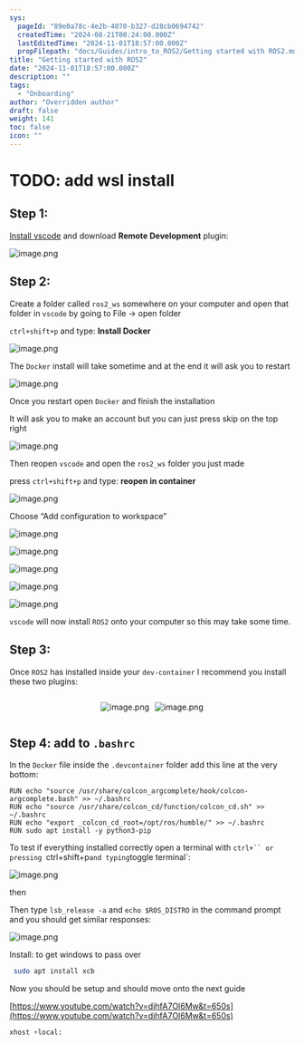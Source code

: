 ```yaml
---
sys:
  pageId: "89e0a78c-4e2b-4070-b327-d28cb0694742"
  createdTime: "2024-08-21T00:24:00.000Z"
  lastEditedTime: "2024-11-01T18:57:00.000Z"
  propFilepath: "docs/Guides/intro_to_ROS2/Getting started with ROS2.md"
title: "Getting started with ROS2"
date: "2024-11-01T18:57:00.000Z"
description: ""
tags:
  - "Onboarding"
author: "Overridden author"
draft: false
weight: 141
toc: false
icon: ""
---
```


# TODO: add wsl install

## Step 1:

[Install vscode](https://code.visualstudio.com/download) and download **Remote Development** plugin:

![image.png](https://prod-files-secure.s3.us-west-2.amazonaws.com/d518164a-d88e-44d1-a4ee-3adb3bd8bce0/efb52993-1881-4a40-b95e-6f020334f022/image.png?X-Amz-Algorithm=AWS4-HMAC-SHA256&X-Amz-Content-Sha256=UNSIGNED-PAYLOAD&X-Amz-Credential=ASIAZI2LB4662IBBGEHS%2F20250320%2Fus-west-2%2Fs3%2Faws4_request&X-Amz-Date=20250320T070823Z&X-Amz-Expires=3600&X-Amz-Security-Token=IQoJb3JpZ2luX2VjEC8aCXVzLXdlc3QtMiJGMEQCIFig%2FpCooz6Xjp7Bqrl2UcULJbbvByUPW%2F%2BwVdGhii4TAiBzjYGfqryxBIRKjEeepIYLLhOd2gxT9CXn92c5t8aELiqIBAiI%2F%2F%2F%2F%2F%2F%2F%2F%2F%2F8BEAAaDDYzNzQyMzE4MzgwNSIMsRpvSAQ4ScsjIDCxKtwD4dK1Ngnj8lEnHxzV2%2F5rklYqXjcxB2iyuXedlwMUsjK26x6m3wBuxqmBLcDTj5I4JmEjMeqRAhQSzDslzDasfMH2eJXZJEQKik5YtZyPPadPu4xZ0MLgMbZbClfejKmpcOjpvJ6nLxrZWp2ZSA%2FC6WSwVy3P6Vil5O%2FC0WNME94MrWhswhbqB%2BHsur8RSiXUMfTngdg%2B8No8HcWHxkVrUWhnOxNtUwJHyEXPg1FjW%2F%2BhbsxiVFmFNNxzJczwnxiHYGyLTSLkLhLi9VMGz%2FfmVnQZNcd%2BebWMy4HIRzCR%2F%2FHNRJStRNLGtUJqDFLn0YERqlzG15B%2FNwk0eQkq41wORJmTGFhtuge4ddTOmIsI9CNwv68f4gyo4dwn%2BNaQSuMRc2Ofm9IHwdNpy3ftWsXMwuknE7rDA8OiyADa%2BKRaJJ4QjsIb1TPFnkjos2Nd6ZPdM3WvEiUNRaY5qMgBq0RfF7i%2FY7KiZoGzdArLQ9GUM3G741PD8ycK2%2BwU7Q73iMxAvFLZWwN0fwZzfYv4FEC1cFFgppqrUY4CW5jYl4MBdYbC1Tk7mUkuKgmmpiF09WwXISqJFixzGvInk%2FpVszG%2B8wYQmv9rjz1P12K9dij8ACyhwW1xivq6KWBbWwwwsujuvgY6pgGzJUPilVvEiPSrt2bmSHCBfbM4t0opSJV7%2BjkHDIDyMhq4gxORzw%2FRJauZdQqui2WQpWoHveNqWIRyOoGjh3MUHgI1i2A5mrFeQPK9blV1h%2BXH4zdechfHjL2dOzv%2FuzVQQnoQ54U95SMeLfsDhZ%2F%2BRDTVNqP3Qo7%2Bvl05p7WK03Vu%2BdSdeMdkAvjNPPy0%2B%2FOG0qDuvXQdCDxka2ZjzfSXi1gqpEme&X-Amz-Signature=929810b2ff8d013703753b6e9d57fae00a564f695259bc76b35b7149c6b1aad8&X-Amz-SignedHeaders=host&x-id=GetObject)

## Step 2:

Create a folder called `ros2_ws` somewhere on your computer and open that folder in `vscode` by going to File → open folder 

`ctrl+shift+p` and type: **Install Docker**

![image.png](https://prod-files-secure.s3.us-west-2.amazonaws.com/d518164a-d88e-44d1-a4ee-3adb3bd8bce0/2269dc0e-1cd5-47ff-bceb-c04ad9b2eab0/image.png?X-Amz-Algorithm=AWS4-HMAC-SHA256&X-Amz-Content-Sha256=UNSIGNED-PAYLOAD&X-Amz-Credential=ASIAZI2LB4662IBBGEHS%2F20250320%2Fus-west-2%2Fs3%2Faws4_request&X-Amz-Date=20250320T070823Z&X-Amz-Expires=3600&X-Amz-Security-Token=IQoJb3JpZ2luX2VjEC8aCXVzLXdlc3QtMiJGMEQCIFig%2FpCooz6Xjp7Bqrl2UcULJbbvByUPW%2F%2BwVdGhii4TAiBzjYGfqryxBIRKjEeepIYLLhOd2gxT9CXn92c5t8aELiqIBAiI%2F%2F%2F%2F%2F%2F%2F%2F%2F%2F8BEAAaDDYzNzQyMzE4MzgwNSIMsRpvSAQ4ScsjIDCxKtwD4dK1Ngnj8lEnHxzV2%2F5rklYqXjcxB2iyuXedlwMUsjK26x6m3wBuxqmBLcDTj5I4JmEjMeqRAhQSzDslzDasfMH2eJXZJEQKik5YtZyPPadPu4xZ0MLgMbZbClfejKmpcOjpvJ6nLxrZWp2ZSA%2FC6WSwVy3P6Vil5O%2FC0WNME94MrWhswhbqB%2BHsur8RSiXUMfTngdg%2B8No8HcWHxkVrUWhnOxNtUwJHyEXPg1FjW%2F%2BhbsxiVFmFNNxzJczwnxiHYGyLTSLkLhLi9VMGz%2FfmVnQZNcd%2BebWMy4HIRzCR%2F%2FHNRJStRNLGtUJqDFLn0YERqlzG15B%2FNwk0eQkq41wORJmTGFhtuge4ddTOmIsI9CNwv68f4gyo4dwn%2BNaQSuMRc2Ofm9IHwdNpy3ftWsXMwuknE7rDA8OiyADa%2BKRaJJ4QjsIb1TPFnkjos2Nd6ZPdM3WvEiUNRaY5qMgBq0RfF7i%2FY7KiZoGzdArLQ9GUM3G741PD8ycK2%2BwU7Q73iMxAvFLZWwN0fwZzfYv4FEC1cFFgppqrUY4CW5jYl4MBdYbC1Tk7mUkuKgmmpiF09WwXISqJFixzGvInk%2FpVszG%2B8wYQmv9rjz1P12K9dij8ACyhwW1xivq6KWBbWwwwsujuvgY6pgGzJUPilVvEiPSrt2bmSHCBfbM4t0opSJV7%2BjkHDIDyMhq4gxORzw%2FRJauZdQqui2WQpWoHveNqWIRyOoGjh3MUHgI1i2A5mrFeQPK9blV1h%2BXH4zdechfHjL2dOzv%2FuzVQQnoQ54U95SMeLfsDhZ%2F%2BRDTVNqP3Qo7%2Bvl05p7WK03Vu%2BdSdeMdkAvjNPPy0%2B%2FOG0qDuvXQdCDxka2ZjzfSXi1gqpEme&X-Amz-Signature=f73ec70457e119358c34c051748f1af69c61e22f642341cced1aaa77f4f39b83&X-Amz-SignedHeaders=host&x-id=GetObject)

The `Docker` install will take sometime and at the end it will ask you to restart

![image.png](https://prod-files-secure.s3.us-west-2.amazonaws.com/d518164a-d88e-44d1-a4ee-3adb3bd8bce0/ed233f78-be33-4b1f-b89c-9c346c0e961e/image.png?X-Amz-Algorithm=AWS4-HMAC-SHA256&X-Amz-Content-Sha256=UNSIGNED-PAYLOAD&X-Amz-Credential=ASIAZI2LB4662IBBGEHS%2F20250320%2Fus-west-2%2Fs3%2Faws4_request&X-Amz-Date=20250320T070823Z&X-Amz-Expires=3600&X-Amz-Security-Token=IQoJb3JpZ2luX2VjEC8aCXVzLXdlc3QtMiJGMEQCIFig%2FpCooz6Xjp7Bqrl2UcULJbbvByUPW%2F%2BwVdGhii4TAiBzjYGfqryxBIRKjEeepIYLLhOd2gxT9CXn92c5t8aELiqIBAiI%2F%2F%2F%2F%2F%2F%2F%2F%2F%2F8BEAAaDDYzNzQyMzE4MzgwNSIMsRpvSAQ4ScsjIDCxKtwD4dK1Ngnj8lEnHxzV2%2F5rklYqXjcxB2iyuXedlwMUsjK26x6m3wBuxqmBLcDTj5I4JmEjMeqRAhQSzDslzDasfMH2eJXZJEQKik5YtZyPPadPu4xZ0MLgMbZbClfejKmpcOjpvJ6nLxrZWp2ZSA%2FC6WSwVy3P6Vil5O%2FC0WNME94MrWhswhbqB%2BHsur8RSiXUMfTngdg%2B8No8HcWHxkVrUWhnOxNtUwJHyEXPg1FjW%2F%2BhbsxiVFmFNNxzJczwnxiHYGyLTSLkLhLi9VMGz%2FfmVnQZNcd%2BebWMy4HIRzCR%2F%2FHNRJStRNLGtUJqDFLn0YERqlzG15B%2FNwk0eQkq41wORJmTGFhtuge4ddTOmIsI9CNwv68f4gyo4dwn%2BNaQSuMRc2Ofm9IHwdNpy3ftWsXMwuknE7rDA8OiyADa%2BKRaJJ4QjsIb1TPFnkjos2Nd6ZPdM3WvEiUNRaY5qMgBq0RfF7i%2FY7KiZoGzdArLQ9GUM3G741PD8ycK2%2BwU7Q73iMxAvFLZWwN0fwZzfYv4FEC1cFFgppqrUY4CW5jYl4MBdYbC1Tk7mUkuKgmmpiF09WwXISqJFixzGvInk%2FpVszG%2B8wYQmv9rjz1P12K9dij8ACyhwW1xivq6KWBbWwwwsujuvgY6pgGzJUPilVvEiPSrt2bmSHCBfbM4t0opSJV7%2BjkHDIDyMhq4gxORzw%2FRJauZdQqui2WQpWoHveNqWIRyOoGjh3MUHgI1i2A5mrFeQPK9blV1h%2BXH4zdechfHjL2dOzv%2FuzVQQnoQ54U95SMeLfsDhZ%2F%2BRDTVNqP3Qo7%2Bvl05p7WK03Vu%2BdSdeMdkAvjNPPy0%2B%2FOG0qDuvXQdCDxka2ZjzfSXi1gqpEme&X-Amz-Signature=968552892a770ab54d3f603c342045e74e731546f2ae46b143ecf6887783317d&X-Amz-SignedHeaders=host&x-id=GetObject)

Once you restart open `Docker` and finish the installation

It will ask you to make an account but you can just press skip on the top right

![image.png](https://prod-files-secure.s3.us-west-2.amazonaws.com/d518164a-d88e-44d1-a4ee-3adb3bd8bce0/21010ad9-1659-4fd9-9f59-9932a09b2a3d/image.png?X-Amz-Algorithm=AWS4-HMAC-SHA256&X-Amz-Content-Sha256=UNSIGNED-PAYLOAD&X-Amz-Credential=ASIAZI2LB4662IBBGEHS%2F20250320%2Fus-west-2%2Fs3%2Faws4_request&X-Amz-Date=20250320T070823Z&X-Amz-Expires=3600&X-Amz-Security-Token=IQoJb3JpZ2luX2VjEC8aCXVzLXdlc3QtMiJGMEQCIFig%2FpCooz6Xjp7Bqrl2UcULJbbvByUPW%2F%2BwVdGhii4TAiBzjYGfqryxBIRKjEeepIYLLhOd2gxT9CXn92c5t8aELiqIBAiI%2F%2F%2F%2F%2F%2F%2F%2F%2F%2F8BEAAaDDYzNzQyMzE4MzgwNSIMsRpvSAQ4ScsjIDCxKtwD4dK1Ngnj8lEnHxzV2%2F5rklYqXjcxB2iyuXedlwMUsjK26x6m3wBuxqmBLcDTj5I4JmEjMeqRAhQSzDslzDasfMH2eJXZJEQKik5YtZyPPadPu4xZ0MLgMbZbClfejKmpcOjpvJ6nLxrZWp2ZSA%2FC6WSwVy3P6Vil5O%2FC0WNME94MrWhswhbqB%2BHsur8RSiXUMfTngdg%2B8No8HcWHxkVrUWhnOxNtUwJHyEXPg1FjW%2F%2BhbsxiVFmFNNxzJczwnxiHYGyLTSLkLhLi9VMGz%2FfmVnQZNcd%2BebWMy4HIRzCR%2F%2FHNRJStRNLGtUJqDFLn0YERqlzG15B%2FNwk0eQkq41wORJmTGFhtuge4ddTOmIsI9CNwv68f4gyo4dwn%2BNaQSuMRc2Ofm9IHwdNpy3ftWsXMwuknE7rDA8OiyADa%2BKRaJJ4QjsIb1TPFnkjos2Nd6ZPdM3WvEiUNRaY5qMgBq0RfF7i%2FY7KiZoGzdArLQ9GUM3G741PD8ycK2%2BwU7Q73iMxAvFLZWwN0fwZzfYv4FEC1cFFgppqrUY4CW5jYl4MBdYbC1Tk7mUkuKgmmpiF09WwXISqJFixzGvInk%2FpVszG%2B8wYQmv9rjz1P12K9dij8ACyhwW1xivq6KWBbWwwwsujuvgY6pgGzJUPilVvEiPSrt2bmSHCBfbM4t0opSJV7%2BjkHDIDyMhq4gxORzw%2FRJauZdQqui2WQpWoHveNqWIRyOoGjh3MUHgI1i2A5mrFeQPK9blV1h%2BXH4zdechfHjL2dOzv%2FuzVQQnoQ54U95SMeLfsDhZ%2F%2BRDTVNqP3Qo7%2Bvl05p7WK03Vu%2BdSdeMdkAvjNPPy0%2B%2FOG0qDuvXQdCDxka2ZjzfSXi1gqpEme&X-Amz-Signature=92384822b2f6d0e077d8bb44a152ff67b6c12ec6971d1e430443bf5d7f9eebd8&X-Amz-SignedHeaders=host&x-id=GetObject)

Then reopen `vscode` and open the `ros2_ws` folder you just made

press `ctrl+shift+p` and type: **reopen in container**

![image.png](https://prod-files-secure.s3.us-west-2.amazonaws.com/d518164a-d88e-44d1-a4ee-3adb3bd8bce0/4e93b8c2-41ad-488c-8095-c74205196118/image.png?X-Amz-Algorithm=AWS4-HMAC-SHA256&X-Amz-Content-Sha256=UNSIGNED-PAYLOAD&X-Amz-Credential=ASIAZI2LB4662IBBGEHS%2F20250320%2Fus-west-2%2Fs3%2Faws4_request&X-Amz-Date=20250320T070823Z&X-Amz-Expires=3600&X-Amz-Security-Token=IQoJb3JpZ2luX2VjEC8aCXVzLXdlc3QtMiJGMEQCIFig%2FpCooz6Xjp7Bqrl2UcULJbbvByUPW%2F%2BwVdGhii4TAiBzjYGfqryxBIRKjEeepIYLLhOd2gxT9CXn92c5t8aELiqIBAiI%2F%2F%2F%2F%2F%2F%2F%2F%2F%2F8BEAAaDDYzNzQyMzE4MzgwNSIMsRpvSAQ4ScsjIDCxKtwD4dK1Ngnj8lEnHxzV2%2F5rklYqXjcxB2iyuXedlwMUsjK26x6m3wBuxqmBLcDTj5I4JmEjMeqRAhQSzDslzDasfMH2eJXZJEQKik5YtZyPPadPu4xZ0MLgMbZbClfejKmpcOjpvJ6nLxrZWp2ZSA%2FC6WSwVy3P6Vil5O%2FC0WNME94MrWhswhbqB%2BHsur8RSiXUMfTngdg%2B8No8HcWHxkVrUWhnOxNtUwJHyEXPg1FjW%2F%2BhbsxiVFmFNNxzJczwnxiHYGyLTSLkLhLi9VMGz%2FfmVnQZNcd%2BebWMy4HIRzCR%2F%2FHNRJStRNLGtUJqDFLn0YERqlzG15B%2FNwk0eQkq41wORJmTGFhtuge4ddTOmIsI9CNwv68f4gyo4dwn%2BNaQSuMRc2Ofm9IHwdNpy3ftWsXMwuknE7rDA8OiyADa%2BKRaJJ4QjsIb1TPFnkjos2Nd6ZPdM3WvEiUNRaY5qMgBq0RfF7i%2FY7KiZoGzdArLQ9GUM3G741PD8ycK2%2BwU7Q73iMxAvFLZWwN0fwZzfYv4FEC1cFFgppqrUY4CW5jYl4MBdYbC1Tk7mUkuKgmmpiF09WwXISqJFixzGvInk%2FpVszG%2B8wYQmv9rjz1P12K9dij8ACyhwW1xivq6KWBbWwwwsujuvgY6pgGzJUPilVvEiPSrt2bmSHCBfbM4t0opSJV7%2BjkHDIDyMhq4gxORzw%2FRJauZdQqui2WQpWoHveNqWIRyOoGjh3MUHgI1i2A5mrFeQPK9blV1h%2BXH4zdechfHjL2dOzv%2FuzVQQnoQ54U95SMeLfsDhZ%2F%2BRDTVNqP3Qo7%2Bvl05p7WK03Vu%2BdSdeMdkAvjNPPy0%2B%2FOG0qDuvXQdCDxka2ZjzfSXi1gqpEme&X-Amz-Signature=b34d1d0aa501279c87379d8594b3c3249651e7718c4d59058b5831f8b8845f5e&X-Amz-SignedHeaders=host&x-id=GetObject)

Choose “Add configuration to workspace”

![image.png](https://prod-files-secure.s3.us-west-2.amazonaws.com/d518164a-d88e-44d1-a4ee-3adb3bd8bce0/9560b282-5060-4989-ba37-97e7b2c22476/image.png?X-Amz-Algorithm=AWS4-HMAC-SHA256&X-Amz-Content-Sha256=UNSIGNED-PAYLOAD&X-Amz-Credential=ASIAZI2LB4662IBBGEHS%2F20250320%2Fus-west-2%2Fs3%2Faws4_request&X-Amz-Date=20250320T070823Z&X-Amz-Expires=3600&X-Amz-Security-Token=IQoJb3JpZ2luX2VjEC8aCXVzLXdlc3QtMiJGMEQCIFig%2FpCooz6Xjp7Bqrl2UcULJbbvByUPW%2F%2BwVdGhii4TAiBzjYGfqryxBIRKjEeepIYLLhOd2gxT9CXn92c5t8aELiqIBAiI%2F%2F%2F%2F%2F%2F%2F%2F%2F%2F8BEAAaDDYzNzQyMzE4MzgwNSIMsRpvSAQ4ScsjIDCxKtwD4dK1Ngnj8lEnHxzV2%2F5rklYqXjcxB2iyuXedlwMUsjK26x6m3wBuxqmBLcDTj5I4JmEjMeqRAhQSzDslzDasfMH2eJXZJEQKik5YtZyPPadPu4xZ0MLgMbZbClfejKmpcOjpvJ6nLxrZWp2ZSA%2FC6WSwVy3P6Vil5O%2FC0WNME94MrWhswhbqB%2BHsur8RSiXUMfTngdg%2B8No8HcWHxkVrUWhnOxNtUwJHyEXPg1FjW%2F%2BhbsxiVFmFNNxzJczwnxiHYGyLTSLkLhLi9VMGz%2FfmVnQZNcd%2BebWMy4HIRzCR%2F%2FHNRJStRNLGtUJqDFLn0YERqlzG15B%2FNwk0eQkq41wORJmTGFhtuge4ddTOmIsI9CNwv68f4gyo4dwn%2BNaQSuMRc2Ofm9IHwdNpy3ftWsXMwuknE7rDA8OiyADa%2BKRaJJ4QjsIb1TPFnkjos2Nd6ZPdM3WvEiUNRaY5qMgBq0RfF7i%2FY7KiZoGzdArLQ9GUM3G741PD8ycK2%2BwU7Q73iMxAvFLZWwN0fwZzfYv4FEC1cFFgppqrUY4CW5jYl4MBdYbC1Tk7mUkuKgmmpiF09WwXISqJFixzGvInk%2FpVszG%2B8wYQmv9rjz1P12K9dij8ACyhwW1xivq6KWBbWwwwsujuvgY6pgGzJUPilVvEiPSrt2bmSHCBfbM4t0opSJV7%2BjkHDIDyMhq4gxORzw%2FRJauZdQqui2WQpWoHveNqWIRyOoGjh3MUHgI1i2A5mrFeQPK9blV1h%2BXH4zdechfHjL2dOzv%2FuzVQQnoQ54U95SMeLfsDhZ%2F%2BRDTVNqP3Qo7%2Bvl05p7WK03Vu%2BdSdeMdkAvjNPPy0%2B%2FOG0qDuvXQdCDxka2ZjzfSXi1gqpEme&X-Amz-Signature=7f543f3eaac1128dd8d655af6287844c6cf0778d7dd73d91efecdefff47f8b33&X-Amz-SignedHeaders=host&x-id=GetObject)

![image.png](https://prod-files-secure.s3.us-west-2.amazonaws.com/d518164a-d88e-44d1-a4ee-3adb3bd8bce0/2ee63f81-886b-48e8-a553-dc6e5eac99e4/image.png?X-Amz-Algorithm=AWS4-HMAC-SHA256&X-Amz-Content-Sha256=UNSIGNED-PAYLOAD&X-Amz-Credential=ASIAZI2LB4662IBBGEHS%2F20250320%2Fus-west-2%2Fs3%2Faws4_request&X-Amz-Date=20250320T070823Z&X-Amz-Expires=3600&X-Amz-Security-Token=IQoJb3JpZ2luX2VjEC8aCXVzLXdlc3QtMiJGMEQCIFig%2FpCooz6Xjp7Bqrl2UcULJbbvByUPW%2F%2BwVdGhii4TAiBzjYGfqryxBIRKjEeepIYLLhOd2gxT9CXn92c5t8aELiqIBAiI%2F%2F%2F%2F%2F%2F%2F%2F%2F%2F8BEAAaDDYzNzQyMzE4MzgwNSIMsRpvSAQ4ScsjIDCxKtwD4dK1Ngnj8lEnHxzV2%2F5rklYqXjcxB2iyuXedlwMUsjK26x6m3wBuxqmBLcDTj5I4JmEjMeqRAhQSzDslzDasfMH2eJXZJEQKik5YtZyPPadPu4xZ0MLgMbZbClfejKmpcOjpvJ6nLxrZWp2ZSA%2FC6WSwVy3P6Vil5O%2FC0WNME94MrWhswhbqB%2BHsur8RSiXUMfTngdg%2B8No8HcWHxkVrUWhnOxNtUwJHyEXPg1FjW%2F%2BhbsxiVFmFNNxzJczwnxiHYGyLTSLkLhLi9VMGz%2FfmVnQZNcd%2BebWMy4HIRzCR%2F%2FHNRJStRNLGtUJqDFLn0YERqlzG15B%2FNwk0eQkq41wORJmTGFhtuge4ddTOmIsI9CNwv68f4gyo4dwn%2BNaQSuMRc2Ofm9IHwdNpy3ftWsXMwuknE7rDA8OiyADa%2BKRaJJ4QjsIb1TPFnkjos2Nd6ZPdM3WvEiUNRaY5qMgBq0RfF7i%2FY7KiZoGzdArLQ9GUM3G741PD8ycK2%2BwU7Q73iMxAvFLZWwN0fwZzfYv4FEC1cFFgppqrUY4CW5jYl4MBdYbC1Tk7mUkuKgmmpiF09WwXISqJFixzGvInk%2FpVszG%2B8wYQmv9rjz1P12K9dij8ACyhwW1xivq6KWBbWwwwsujuvgY6pgGzJUPilVvEiPSrt2bmSHCBfbM4t0opSJV7%2BjkHDIDyMhq4gxORzw%2FRJauZdQqui2WQpWoHveNqWIRyOoGjh3MUHgI1i2A5mrFeQPK9blV1h%2BXH4zdechfHjL2dOzv%2FuzVQQnoQ54U95SMeLfsDhZ%2F%2BRDTVNqP3Qo7%2Bvl05p7WK03Vu%2BdSdeMdkAvjNPPy0%2B%2FOG0qDuvXQdCDxka2ZjzfSXi1gqpEme&X-Amz-Signature=9323b0d884ca739a8886ee533e56b3c0762f94323d67a5ce2d6119a88975a770&X-Amz-SignedHeaders=host&x-id=GetObject)

![image.png](https://prod-files-secure.s3.us-west-2.amazonaws.com/d518164a-d88e-44d1-a4ee-3adb3bd8bce0/ae1580b2-b048-407e-aed9-b584224a7a04/image.png?X-Amz-Algorithm=AWS4-HMAC-SHA256&X-Amz-Content-Sha256=UNSIGNED-PAYLOAD&X-Amz-Credential=ASIAZI2LB4662IBBGEHS%2F20250320%2Fus-west-2%2Fs3%2Faws4_request&X-Amz-Date=20250320T070823Z&X-Amz-Expires=3600&X-Amz-Security-Token=IQoJb3JpZ2luX2VjEC8aCXVzLXdlc3QtMiJGMEQCIFig%2FpCooz6Xjp7Bqrl2UcULJbbvByUPW%2F%2BwVdGhii4TAiBzjYGfqryxBIRKjEeepIYLLhOd2gxT9CXn92c5t8aELiqIBAiI%2F%2F%2F%2F%2F%2F%2F%2F%2F%2F8BEAAaDDYzNzQyMzE4MzgwNSIMsRpvSAQ4ScsjIDCxKtwD4dK1Ngnj8lEnHxzV2%2F5rklYqXjcxB2iyuXedlwMUsjK26x6m3wBuxqmBLcDTj5I4JmEjMeqRAhQSzDslzDasfMH2eJXZJEQKik5YtZyPPadPu4xZ0MLgMbZbClfejKmpcOjpvJ6nLxrZWp2ZSA%2FC6WSwVy3P6Vil5O%2FC0WNME94MrWhswhbqB%2BHsur8RSiXUMfTngdg%2B8No8HcWHxkVrUWhnOxNtUwJHyEXPg1FjW%2F%2BhbsxiVFmFNNxzJczwnxiHYGyLTSLkLhLi9VMGz%2FfmVnQZNcd%2BebWMy4HIRzCR%2F%2FHNRJStRNLGtUJqDFLn0YERqlzG15B%2FNwk0eQkq41wORJmTGFhtuge4ddTOmIsI9CNwv68f4gyo4dwn%2BNaQSuMRc2Ofm9IHwdNpy3ftWsXMwuknE7rDA8OiyADa%2BKRaJJ4QjsIb1TPFnkjos2Nd6ZPdM3WvEiUNRaY5qMgBq0RfF7i%2FY7KiZoGzdArLQ9GUM3G741PD8ycK2%2BwU7Q73iMxAvFLZWwN0fwZzfYv4FEC1cFFgppqrUY4CW5jYl4MBdYbC1Tk7mUkuKgmmpiF09WwXISqJFixzGvInk%2FpVszG%2B8wYQmv9rjz1P12K9dij8ACyhwW1xivq6KWBbWwwwsujuvgY6pgGzJUPilVvEiPSrt2bmSHCBfbM4t0opSJV7%2BjkHDIDyMhq4gxORzw%2FRJauZdQqui2WQpWoHveNqWIRyOoGjh3MUHgI1i2A5mrFeQPK9blV1h%2BXH4zdechfHjL2dOzv%2FuzVQQnoQ54U95SMeLfsDhZ%2F%2BRDTVNqP3Qo7%2Bvl05p7WK03Vu%2BdSdeMdkAvjNPPy0%2B%2FOG0qDuvXQdCDxka2ZjzfSXi1gqpEme&X-Amz-Signature=a5f58f73b5db5ea50538f98ca901d50ab5bb2e5f9726e13ea69208e4ace4eae9&X-Amz-SignedHeaders=host&x-id=GetObject)

![image.png](https://prod-files-secure.s3.us-west-2.amazonaws.com/d518164a-d88e-44d1-a4ee-3adb3bd8bce0/53255b28-f75e-430f-b9e3-c0ac8577e42b/image.png?X-Amz-Algorithm=AWS4-HMAC-SHA256&X-Amz-Content-Sha256=UNSIGNED-PAYLOAD&X-Amz-Credential=ASIAZI2LB4662IBBGEHS%2F20250320%2Fus-west-2%2Fs3%2Faws4_request&X-Amz-Date=20250320T070823Z&X-Amz-Expires=3600&X-Amz-Security-Token=IQoJb3JpZ2luX2VjEC8aCXVzLXdlc3QtMiJGMEQCIFig%2FpCooz6Xjp7Bqrl2UcULJbbvByUPW%2F%2BwVdGhii4TAiBzjYGfqryxBIRKjEeepIYLLhOd2gxT9CXn92c5t8aELiqIBAiI%2F%2F%2F%2F%2F%2F%2F%2F%2F%2F8BEAAaDDYzNzQyMzE4MzgwNSIMsRpvSAQ4ScsjIDCxKtwD4dK1Ngnj8lEnHxzV2%2F5rklYqXjcxB2iyuXedlwMUsjK26x6m3wBuxqmBLcDTj5I4JmEjMeqRAhQSzDslzDasfMH2eJXZJEQKik5YtZyPPadPu4xZ0MLgMbZbClfejKmpcOjpvJ6nLxrZWp2ZSA%2FC6WSwVy3P6Vil5O%2FC0WNME94MrWhswhbqB%2BHsur8RSiXUMfTngdg%2B8No8HcWHxkVrUWhnOxNtUwJHyEXPg1FjW%2F%2BhbsxiVFmFNNxzJczwnxiHYGyLTSLkLhLi9VMGz%2FfmVnQZNcd%2BebWMy4HIRzCR%2F%2FHNRJStRNLGtUJqDFLn0YERqlzG15B%2FNwk0eQkq41wORJmTGFhtuge4ddTOmIsI9CNwv68f4gyo4dwn%2BNaQSuMRc2Ofm9IHwdNpy3ftWsXMwuknE7rDA8OiyADa%2BKRaJJ4QjsIb1TPFnkjos2Nd6ZPdM3WvEiUNRaY5qMgBq0RfF7i%2FY7KiZoGzdArLQ9GUM3G741PD8ycK2%2BwU7Q73iMxAvFLZWwN0fwZzfYv4FEC1cFFgppqrUY4CW5jYl4MBdYbC1Tk7mUkuKgmmpiF09WwXISqJFixzGvInk%2FpVszG%2B8wYQmv9rjz1P12K9dij8ACyhwW1xivq6KWBbWwwwsujuvgY6pgGzJUPilVvEiPSrt2bmSHCBfbM4t0opSJV7%2BjkHDIDyMhq4gxORzw%2FRJauZdQqui2WQpWoHveNqWIRyOoGjh3MUHgI1i2A5mrFeQPK9blV1h%2BXH4zdechfHjL2dOzv%2FuzVQQnoQ54U95SMeLfsDhZ%2F%2BRDTVNqP3Qo7%2Bvl05p7WK03Vu%2BdSdeMdkAvjNPPy0%2B%2FOG0qDuvXQdCDxka2ZjzfSXi1gqpEme&X-Amz-Signature=5ce31e4a242ca01aad2d938520137616ec4567c7ed7d37edee96fbf6fc288adb&X-Amz-SignedHeaders=host&x-id=GetObject)

![image.png](https://prod-files-secure.s3.us-west-2.amazonaws.com/d518164a-d88e-44d1-a4ee-3adb3bd8bce0/7c562767-5af9-4ffb-97d1-327bcdf4ee00/image.png?X-Amz-Algorithm=AWS4-HMAC-SHA256&X-Amz-Content-Sha256=UNSIGNED-PAYLOAD&X-Amz-Credential=ASIAZI2LB4662IBBGEHS%2F20250320%2Fus-west-2%2Fs3%2Faws4_request&X-Amz-Date=20250320T070823Z&X-Amz-Expires=3600&X-Amz-Security-Token=IQoJb3JpZ2luX2VjEC8aCXVzLXdlc3QtMiJGMEQCIFig%2FpCooz6Xjp7Bqrl2UcULJbbvByUPW%2F%2BwVdGhii4TAiBzjYGfqryxBIRKjEeepIYLLhOd2gxT9CXn92c5t8aELiqIBAiI%2F%2F%2F%2F%2F%2F%2F%2F%2F%2F8BEAAaDDYzNzQyMzE4MzgwNSIMsRpvSAQ4ScsjIDCxKtwD4dK1Ngnj8lEnHxzV2%2F5rklYqXjcxB2iyuXedlwMUsjK26x6m3wBuxqmBLcDTj5I4JmEjMeqRAhQSzDslzDasfMH2eJXZJEQKik5YtZyPPadPu4xZ0MLgMbZbClfejKmpcOjpvJ6nLxrZWp2ZSA%2FC6WSwVy3P6Vil5O%2FC0WNME94MrWhswhbqB%2BHsur8RSiXUMfTngdg%2B8No8HcWHxkVrUWhnOxNtUwJHyEXPg1FjW%2F%2BhbsxiVFmFNNxzJczwnxiHYGyLTSLkLhLi9VMGz%2FfmVnQZNcd%2BebWMy4HIRzCR%2F%2FHNRJStRNLGtUJqDFLn0YERqlzG15B%2FNwk0eQkq41wORJmTGFhtuge4ddTOmIsI9CNwv68f4gyo4dwn%2BNaQSuMRc2Ofm9IHwdNpy3ftWsXMwuknE7rDA8OiyADa%2BKRaJJ4QjsIb1TPFnkjos2Nd6ZPdM3WvEiUNRaY5qMgBq0RfF7i%2FY7KiZoGzdArLQ9GUM3G741PD8ycK2%2BwU7Q73iMxAvFLZWwN0fwZzfYv4FEC1cFFgppqrUY4CW5jYl4MBdYbC1Tk7mUkuKgmmpiF09WwXISqJFixzGvInk%2FpVszG%2B8wYQmv9rjz1P12K9dij8ACyhwW1xivq6KWBbWwwwsujuvgY6pgGzJUPilVvEiPSrt2bmSHCBfbM4t0opSJV7%2BjkHDIDyMhq4gxORzw%2FRJauZdQqui2WQpWoHveNqWIRyOoGjh3MUHgI1i2A5mrFeQPK9blV1h%2BXH4zdechfHjL2dOzv%2FuzVQQnoQ54U95SMeLfsDhZ%2F%2BRDTVNqP3Qo7%2Bvl05p7WK03Vu%2BdSdeMdkAvjNPPy0%2B%2FOG0qDuvXQdCDxka2ZjzfSXi1gqpEme&X-Amz-Signature=b82ebba0f0637a148011b53cbaad10a6a4e070cc958ee26a9ef7c2cb76e1e000&X-Amz-SignedHeaders=host&x-id=GetObject)

`vscode` will now install `ROS2` onto your computer so this may take some time.

## Step 3:

Once `ROS2` has installed inside your `dev-container` I recommend you install these two plugins:

<div style="display: flex;flex-direction: row; column-gap:10px; max-width: 630px;justify-content: center;">
<div>

![image.png](https://prod-files-secure.s3.us-west-2.amazonaws.com/d518164a-d88e-44d1-a4ee-3adb3bd8bce0/3fc3d550-5a54-4ba1-ba6b-faa01cdb7369/image.png?X-Amz-Algorithm=AWS4-HMAC-SHA256&X-Amz-Content-Sha256=UNSIGNED-PAYLOAD&X-Amz-Credential=ASIAZI2LB4665WYZKNZR%2F20250320%2Fus-west-2%2Fs3%2Faws4_request&X-Amz-Date=20250320T070825Z&X-Amz-Expires=3600&X-Amz-Security-Token=IQoJb3JpZ2luX2VjEC8aCXVzLXdlc3QtMiJHMEUCIH%2Bswnna7xP5%2FBznCDLW2zfwTbAC1wBuNnMakEeRbYPFAiEA0RUoX2Vo2FZXkPNpto8tzqN6hzeF0FFr%2FYe3bp3FJi8qiAQIh%2F%2F%2F%2F%2F%2F%2F%2F%2F%2F%2FARAAGgw2Mzc0MjMxODM4MDUiDPAQazyNNK728K46NSrcA7i8%2BrMJw7qqtBDK1CMd3xRC867OWvzDg50jxOsP8S9voSyAkaq05ssILhDHBbWGO3PoKfvH6nRE1p0RSWYfH6ZbzFZhdZgYwV8hHlKtNDjKDDXtbocvhSx%2F4QNIPO8aI9HL4LQO9%2F5DzVcmN7adzJ0QmdW7p1ntCYXiYK0QkrvQoC%2FFz2MXNow5A99NRuIY%2FhABt%2FLh3djL2xDOOn1bIEUDCUGcD%2FmBkKX%2BBPOXpktiRaDhZFPmoatHEvoDk0U294MtpGtEc9FTJX0mUUHAi9PBHLOAw%2B%2B9qPqBLvmJIQ0z8oYQ2ChCdvn5YAUiXHAvQct85HfK3MkvjeCq02mYO8Z467gYrpXPG4ABA4ny7LrsmHxhvhl3MOC05L5r%2Fw5%2Bc1jOLkWLaI7f8a2NNO%2BCfWzYlLU8G%2BvRtOEb55OBizfZlb0xDCzoprM%2Fca%2F45LB8mKQ08rF3bYbgiKstTViFBOtqUFTxWKtULKboJr3Q9oEneQQboKFrlv%2FApA99KzQ5AdH25S789nNsxADM365%2FnZ4pQYahfSe0bqe9EUf3tjtdwegZfZ1r1ZIqS3vCUjbQUBpCAEWf1bC9ptltOXC4NyRFeWIflX4%2B2GM%2FI17L27t%2BMPBdleJGkTjPPOkUMJXp7r4GOqUBBYQSYJCdVf9yI7jRhnq%2BkGJKunqiRhm%2B3s9ucDrng3Yi9yTs6ybJzyteRcf8Jg1%2BsbGk55g78TphvoEs%2B3ut33VTJmgeCTctnEGsOfl8K8RWBatf%2BMbny1PP16rgcQp%2FhVJGQXbf2DkAOolxWJWe98X9IYeuU6nMviLVHR%2FmnQHPu7LL7QIGeHRUbUAd1hkpmMaexChPrxSUodm2%2BL19tJu7TLaz&X-Amz-Signature=ce218b853e61762d67050e53a032be1d4834f68b34744f96b01cbc42a4c3f61f&X-Amz-SignedHeaders=host&x-id=GetObject)

</div>
<div>

![image.png](https://prod-files-secure.s3.us-west-2.amazonaws.com/d518164a-d88e-44d1-a4ee-3adb3bd8bce0/d994cc66-13c2-4093-a5a3-f84cf4601a82/image.png?X-Amz-Algorithm=AWS4-HMAC-SHA256&X-Amz-Content-Sha256=UNSIGNED-PAYLOAD&X-Amz-Credential=ASIAZI2LB466TH2JQINW%2F20250320%2Fus-west-2%2Fs3%2Faws4_request&X-Amz-Date=20250320T070825Z&X-Amz-Expires=3600&X-Amz-Security-Token=IQoJb3JpZ2luX2VjEC8aCXVzLXdlc3QtMiJIMEYCIQCIT0lM3yBOTWqdtr%2Bv1K3MT5pYrPu3hkwhiOHASBb4eQIhAItwZ28vsF7xzYtz8%2F343mZMEkNoppYDyc%2BkRHfHjMySKogECIj%2F%2F%2F%2F%2F%2F%2F%2F%2F%2FwEQABoMNjM3NDIzMTgzODA1IgxZvKenBVddXNknkdYq3APyBdO7LRLY%2FG8OKpHZudL0wt4M%2FurqCp%2Fv6wo%2BP727NM63uSS6Z5ivvZZEeT1a8GIgP9dwmVyE5Ve7BeG0Y9uPbvMeIbo%2BnRA%2BVPuAuakbhRh%2Fe2UPUVGjqoThKYTdgqmT5%2FEDJPjLuAILWYdUW5oxpRszyevG9%2BEA0HHXm%2BPQ6NrM7Y9cFfggG73uhpEwONYp8ebeENkFXE%2FCAWLfsBFjuyJLMp4VDlSTeTXEvSEsn7xOlhryTpVJSWq71HBclQ89AIxtMVqGdajGsmQUpuoK27p3dtxu1WkTsvlRjGgpimN98XKceRsgFmyqGtiDBzmhEtz%2FchPWnu4TloLFeS38fZ8HvqcNrmqC4RtepLIXnkCpZ%2FHGVBbAv4jbjDnZHd%2Fg4rQKF3BHrhT1qvA6gcd4i0tWSHPpfpFl4VdWqQqCQgyVoJ4lf8cAxPDHgFhIlWRb2n3zR%2FkimEXU%2FDwyFfNXOUox4VKj9z2747EM0T215ZHK6AMFSVntTJZ8kJJpTfp3K%2B%2FmSKNOyiewJz%2BLjlhla2qgiI6x%2B5JAqfT76bN4PjMP7srR8Fcb1OC9fuFpNUXuGDlLaYyyJb7KFf5Id0TI19Tnwt%2F6p1%2FDe6XJ9phtThOK6h78A%2FOpFXBKTDCZ8O6%2BBjqkAfzojTB%2Bj4VBQQhvD87P7NmdBmObn7FirTzEwK52i2YzJDstBp2ohMW1wGy5LRII9f7X74TlZJ%2B4t6BzfF6hoE2tMiu18FQ%2FfkC%2FzDZHdmnrJUybBZ9b%2Be3NDf6ifxKjyFObWE4q9mZYwQEbUNEJd%2BS%2FqS%2FyoHnfufTd6VjIgzAwOiiGQ%2Fuwp2NjgfZKyJpkHcMosr51wPKE0fVY%2BXzuFewf21ky&X-Amz-Signature=1598981525026b5e71fb7210e5959e509038225098f47eeb831d8bbb451fbbd9&X-Amz-SignedHeaders=host&x-id=GetObject)

</div>
</div>

## Step 4: add to `.bashrc`

In the `Docker` file inside the `.devcontainer` folder add this line at the very bottom: 

```docker
RUN echo "source /usr/share/colcon_argcomplete/hook/colcon-argcomplete.bash" >> ~/.bashrc
RUN echo "source /usr/share/colcon_cd/function/colcon_cd.sh" >> ~/.bashrc
RUN echo "export _colcon_cd_root=/opt/ros/humble/" >> ~/.bashrc
RUN sudo apt install -y python3-pip 
```

To test if everything installed correctly open a terminal with `ctrl+`` or pressing `ctrl+shift+p` and typing `toggle terminal`:

![image.png](https://prod-files-secure.s3.us-west-2.amazonaws.com/d518164a-d88e-44d1-a4ee-3adb3bd8bce0/6a4943d8-b04e-4c02-9a58-775f3384d1a5/image.png?X-Amz-Algorithm=AWS4-HMAC-SHA256&X-Amz-Content-Sha256=UNSIGNED-PAYLOAD&X-Amz-Credential=ASIAZI2LB4662IBBGEHS%2F20250320%2Fus-west-2%2Fs3%2Faws4_request&X-Amz-Date=20250320T070823Z&X-Amz-Expires=3600&X-Amz-Security-Token=IQoJb3JpZ2luX2VjEC8aCXVzLXdlc3QtMiJGMEQCIFig%2FpCooz6Xjp7Bqrl2UcULJbbvByUPW%2F%2BwVdGhii4TAiBzjYGfqryxBIRKjEeepIYLLhOd2gxT9CXn92c5t8aELiqIBAiI%2F%2F%2F%2F%2F%2F%2F%2F%2F%2F8BEAAaDDYzNzQyMzE4MzgwNSIMsRpvSAQ4ScsjIDCxKtwD4dK1Ngnj8lEnHxzV2%2F5rklYqXjcxB2iyuXedlwMUsjK26x6m3wBuxqmBLcDTj5I4JmEjMeqRAhQSzDslzDasfMH2eJXZJEQKik5YtZyPPadPu4xZ0MLgMbZbClfejKmpcOjpvJ6nLxrZWp2ZSA%2FC6WSwVy3P6Vil5O%2FC0WNME94MrWhswhbqB%2BHsur8RSiXUMfTngdg%2B8No8HcWHxkVrUWhnOxNtUwJHyEXPg1FjW%2F%2BhbsxiVFmFNNxzJczwnxiHYGyLTSLkLhLi9VMGz%2FfmVnQZNcd%2BebWMy4HIRzCR%2F%2FHNRJStRNLGtUJqDFLn0YERqlzG15B%2FNwk0eQkq41wORJmTGFhtuge4ddTOmIsI9CNwv68f4gyo4dwn%2BNaQSuMRc2Ofm9IHwdNpy3ftWsXMwuknE7rDA8OiyADa%2BKRaJJ4QjsIb1TPFnkjos2Nd6ZPdM3WvEiUNRaY5qMgBq0RfF7i%2FY7KiZoGzdArLQ9GUM3G741PD8ycK2%2BwU7Q73iMxAvFLZWwN0fwZzfYv4FEC1cFFgppqrUY4CW5jYl4MBdYbC1Tk7mUkuKgmmpiF09WwXISqJFixzGvInk%2FpVszG%2B8wYQmv9rjz1P12K9dij8ACyhwW1xivq6KWBbWwwwsujuvgY6pgGzJUPilVvEiPSrt2bmSHCBfbM4t0opSJV7%2BjkHDIDyMhq4gxORzw%2FRJauZdQqui2WQpWoHveNqWIRyOoGjh3MUHgI1i2A5mrFeQPK9blV1h%2BXH4zdechfHjL2dOzv%2FuzVQQnoQ54U95SMeLfsDhZ%2F%2BRDTVNqP3Qo7%2Bvl05p7WK03Vu%2BdSdeMdkAvjNPPy0%2B%2FOG0qDuvXQdCDxka2ZjzfSXi1gqpEme&X-Amz-Signature=c47a4a925afae97afd8578f517ea1f109f6d96837923e8a3e93cacfe76538d10&X-Amz-SignedHeaders=host&x-id=GetObject)

then 

Then type `lsb_release -a` and `echo $ROS_DISTRO` in the command prompt and you should get similar responses:

![image.png](https://prod-files-secure.s3.us-west-2.amazonaws.com/d518164a-d88e-44d1-a4ee-3adb3bd8bce0/3e635dec-a805-4e85-8b9e-d000e5b71a4e/image.png?X-Amz-Algorithm=AWS4-HMAC-SHA256&X-Amz-Content-Sha256=UNSIGNED-PAYLOAD&X-Amz-Credential=ASIAZI2LB4662IBBGEHS%2F20250320%2Fus-west-2%2Fs3%2Faws4_request&X-Amz-Date=20250320T070823Z&X-Amz-Expires=3600&X-Amz-Security-Token=IQoJb3JpZ2luX2VjEC8aCXVzLXdlc3QtMiJGMEQCIFig%2FpCooz6Xjp7Bqrl2UcULJbbvByUPW%2F%2BwVdGhii4TAiBzjYGfqryxBIRKjEeepIYLLhOd2gxT9CXn92c5t8aELiqIBAiI%2F%2F%2F%2F%2F%2F%2F%2F%2F%2F8BEAAaDDYzNzQyMzE4MzgwNSIMsRpvSAQ4ScsjIDCxKtwD4dK1Ngnj8lEnHxzV2%2F5rklYqXjcxB2iyuXedlwMUsjK26x6m3wBuxqmBLcDTj5I4JmEjMeqRAhQSzDslzDasfMH2eJXZJEQKik5YtZyPPadPu4xZ0MLgMbZbClfejKmpcOjpvJ6nLxrZWp2ZSA%2FC6WSwVy3P6Vil5O%2FC0WNME94MrWhswhbqB%2BHsur8RSiXUMfTngdg%2B8No8HcWHxkVrUWhnOxNtUwJHyEXPg1FjW%2F%2BhbsxiVFmFNNxzJczwnxiHYGyLTSLkLhLi9VMGz%2FfmVnQZNcd%2BebWMy4HIRzCR%2F%2FHNRJStRNLGtUJqDFLn0YERqlzG15B%2FNwk0eQkq41wORJmTGFhtuge4ddTOmIsI9CNwv68f4gyo4dwn%2BNaQSuMRc2Ofm9IHwdNpy3ftWsXMwuknE7rDA8OiyADa%2BKRaJJ4QjsIb1TPFnkjos2Nd6ZPdM3WvEiUNRaY5qMgBq0RfF7i%2FY7KiZoGzdArLQ9GUM3G741PD8ycK2%2BwU7Q73iMxAvFLZWwN0fwZzfYv4FEC1cFFgppqrUY4CW5jYl4MBdYbC1Tk7mUkuKgmmpiF09WwXISqJFixzGvInk%2FpVszG%2B8wYQmv9rjz1P12K9dij8ACyhwW1xivq6KWBbWwwwsujuvgY6pgGzJUPilVvEiPSrt2bmSHCBfbM4t0opSJV7%2BjkHDIDyMhq4gxORzw%2FRJauZdQqui2WQpWoHveNqWIRyOoGjh3MUHgI1i2A5mrFeQPK9blV1h%2BXH4zdechfHjL2dOzv%2FuzVQQnoQ54U95SMeLfsDhZ%2F%2BRDTVNqP3Qo7%2Bvl05p7WK03Vu%2BdSdeMdkAvjNPPy0%2B%2FOG0qDuvXQdCDxka2ZjzfSXi1gqpEme&X-Amz-Signature=f3729b2d8f93c988c8a0d3dab2557de9264822335fd4de753e558598df7fb769&X-Amz-SignedHeaders=host&x-id=GetObject)

Install:  to get windows to pass over

```bash
 sudo apt install xcb
```

Now you should be setup and should move onto the next guide 

[https://www.youtube.com/watch?v=dihfA7Ol6Mw&t=650s](https://www.youtube.com/watch?v=dihfA7Ol6Mw&t=650s)

```python
xhost +local:
```
